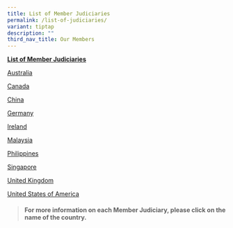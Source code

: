 ```yaml
---
title: List of Member Judiciaries
permalink: /list-of-judiciaries/
variant: tiptap
description: ""
third_nav_title: Our Members
---
```

<p><strong><u>List of Member Judiciaries</u></strong>
</p>
<p><a href="/about-us/australia/permalink/" rel="noopener nofollow" target="_blank">Australia</a>
</p>
<p><a href="/about-us/ontario/permalink/" rel="noopener nofollow" target="_blank">Canada</a>
</p>
<p><a href="/about-us/china/permalink/" rel="noopener nofollow" target="_blank">China</a>
</p>
<p><a href="/about-us/germany/permalink/" rel="noopener nofollow" target="_blank">Germany</a>
</p>
<p><a href="/about-us/ireland/permalink/" rel="noopener nofollow" target="_blank">Ireland</a>
</p>
<p><a href="/about-us/malaysia/permalink/" rel="noopener nofollow" target="_blank">Malaysia</a>
</p>
<p></p>
<p><a href="/about-us/philippines/permalink/" rel="noopener nofollow" target="_blank">Philippines</a>
</p>
<p><a href="/about-us/singapore/permalink/" rel="noopener nofollow" target="_blank">Singapore</a>
</p>
<p><a href="/about-us/uk/permalink/" rel="noopener nofollow" target="_blank">United Kingdom</a>
</p>
<p><a href="/about-us/usa/permalink/" rel="noopener nofollow" target="_blank">United States of America</a>
</p>
<p></p>
<blockquote>
<h4>For more information on each Member Judiciary, please click on the name of the country.</h4>
</blockquote>
<h3></h3>
<p></p>
<p></p>
